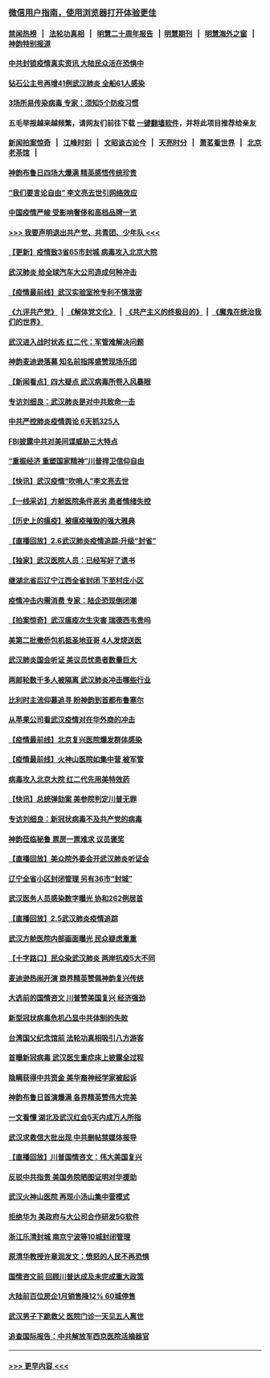 ### [微信用户指南，使用浏览器打开体验更佳](https://github.com/gfw-breaker/banned-news1/blob/master/indexes/wechat-guide.md?t=0)
#### [禁闻热榜](热点新闻.md?t=0)  &nbsp;&nbsp;|&nbsp;&nbsp; [法轮功真相](https://github.com/gfw-breaker/truth/blob/master/README.md?t=0) &nbsp;&nbsp;|&nbsp;&nbsp; [明慧二十周年报告](https://github.com/gfw-breaker/mh-reports/blob/master/README.md?t=0) &nbsp;&nbsp;|&nbsp;&nbsp;[明慧期刊](https://github.com/gfw-breaker/mh-qikan) &nbsp;&nbsp;|&nbsp;&nbsp; [明慧海外之窗](https://github.com/gfw-breaker/mh-news/blob/master/README.md?t=0) &nbsp;&nbsp;|&nbsp;&nbsp; [神韵特别报道](https://github.com/gfw-breaker/mh-news/blob/master/shenyun.md?t=0)
#### [中共封锁疫情真实资讯 大陆民众活在恐惧中](../pages/nf4514/n11850699.md?t=02071844) 
#### [钻石公主号再增41例武汉肺炎 全船61人感染](../pages/nf4514/n11850401.md?t=02071844) 
#### [3场所易传染病毒 专家：须知5个防疫习惯](../pages/nf4514/n11849662.md?t=02071844) 
#### 五毛举报越来越频繁，请网友们前往下载 [一键翻墙软件](https://github.com/gfw-breaker/ssr-accounts)，并将此项目推荐给亲友
#### [新闻拍案惊奇](https://github.com/gfw-breaker/banned-news1/blob/master/pages/link4.md) &nbsp;&nbsp;|&nbsp;&nbsp; [江峰时刻](https://github.com/gfw-breaker/banned-news1/blob/master/pages/link4.md) &nbsp;&nbsp;|&nbsp;&nbsp; [文昭谈古论今](https://github.com/gfw-breaker/banned-news1/blob/master/pages/link4.md) &nbsp;&nbsp;|&nbsp;&nbsp; [天亮时分](https://github.com/gfw-breaker/banned-news1/blob/master/pages/link4.md) &nbsp;&nbsp;|&nbsp;&nbsp; [萧茗看世界](https://github.com/gfw-breaker/banned-news1/blob/master/pages/link4.md) &nbsp;&nbsp;|&nbsp;&nbsp; [北京老茶馆](https://github.com/gfw-breaker/banned-news1/blob/master/pages/link4.md) &nbsp;&nbsp;|&nbsp;&nbsp; 
#### [神韵布鲁日四场大爆满 精英感悟传统珍贵](../pages/nf4514/n11850709.md?t=02071844) 
#### [“我们要言论自由” 李文亮去世引网络效应](../pages/nf4514/n11850484.md?t=02071844) 
#### [中国疫情严峻 受影响奢侈和高档品牌一览](../pages/nf4514/n11850319.md?t=02071844) 
#### [>>> 我要声明退出共产党、共青团、少年队 <<<](https://github.com/begood0513/goodnews/blob/master/quit/letter.md) 
#### [【更新】疫情致3省65市封城 病毒攻入北京大院](../pages/nf4514/n11801312.md?t=02071844) 
#### [武汉肺炎 给全球汽车大公司造成何种冲击](../pages/nf4514/n11850056.md?t=02071844) 
#### [【疫情最前线】武汉实验室抢专利不慎泄密](../pages/nf4514/n11850310.md?t=02071844) 
#### [《九评共产党》](https://github.com/begood0513/9ping.md/blob/master/README.md) &nbsp;|&nbsp; [《解体党文化》](../../../../jtdwh.md/blob/master/README.md)  &nbsp;|&nbsp; [《共产主义的终极目的》](../../../../gczydzjmd.md/blob/master/README.md) &nbsp;|&nbsp; [《魔鬼在统治我们的世界》](../../../../mgztzwmdsj.md/blob/master/README.md) 
#### [武汉进入战时状态 红二代：军管难解决问题](../pages/nf4514/n11849976.md?t=02071844) 
#### [神韵麦迪逊落幕 知名前指挥盛赞现场乐团](../pages/nf4514/n11849316.md?t=02071844) 
#### [【新闻看点】四大疑点 武汉病毒所卷入风暴眼](../pages/nf4514/n11849608.md?t=02071844) 
#### [专访刘细良：武汉肺炎是对中共致命一击](../pages/nf4514/n11849934.md?t=02071844) 
#### [中共严控肺炎疫情舆论 6天抓325人](../pages/nf4514/n11849529.md?t=02071844) 
#### [FBI披露中共对美间谍威胁三大特点](../pages/nf4514/n11849700.md?t=02071844) 
#### [“重振经济 重塑国家精神”川普捍卫信仰自由](../pages/nf4514/n11849641.md?t=02071844) 
#### [【快讯】武汉疫情“吹哨人”李文亮去世](../pages/nf4514/n11849459.md?t=02071844) 
#### [【一线采访】方舱医院条件恶劣 患者情绪失控](../pages/nf4514/n11848910.md?t=02071844) 
#### [【历史上的瘟疫】被瘟疫摧毁的强大雅典](../pages/nf4514/n11849036.md?t=02071844) 
#### [【直播回放】2.6武汉肺炎疫情追踪:升级“封省”](../pages/nf4514/n11848948.md?t=02071844) 
#### [【独家】武汉医院人员：已经写好了遗书](../pages/nf4514/n11848942.md?t=02071844) 
#### [继湖北省后辽宁江西全省封闭 下至村庄小区](../pages/nf4514/n11848814.md?t=02071844) 
#### [疫情冲击内需消费 专家：陆企恐现倒闭潮](../pages/nf4514/n11849265.md?t=02071844) 
#### [【拍案惊奇】武汉瘟疫次生灾害 瑞德西韦贵吗](../pages/nf4514/n11847587.md?t=02071844) 
#### [美第二批撤侨包机抵圣地亚哥 4人发烧送医](../pages/nf4514/n11847923.md?t=02071844) 
#### [武汉肺炎国会听证 美议员忧患者数量巨大](../pages/nf4514/n11844851.md?t=02071844) 
#### [两邮轮数千多人被隔离 武汉肺炎冲击哪些行业](../pages/nf4514/n11847456.md?t=02071844) 
#### [比利时主流仰慕追寻 盼神韵到首都布鲁塞尔](../pages/nf4514/n11847614.md?t=02071844) 
#### [从苹果公司看武汉疫情对在华外商的冲击](../pages/nf4514/n11847586.md?t=02071844) 
#### [【疫情最前线】北京复兴医院爆发群体感染](../pages/nf4514/n11847626.md?t=02071844) 
#### [【疫情最前线】火神山医院如集中营 被军管](../pages/nf4514/n11847524.md?t=02071844) 
#### [病毒攻入北京大院 红二代先用美特效药](../pages/nf4514/n11847427.md?t=02071844) 
#### [【快讯】总统弹劾案 美参院判定川普无罪](../pages/nf4514/n11847316.md?t=02071844) 
#### [专访刘细良：新冠状病毒不及共产党的病毒](../pages/nf4514/n11847164.md?t=02071844) 
#### [神韵莅临秘鲁 票房一票难求 议员褒奖](../pages/nf4514/n11847036.md?t=02071844) 
#### [【直播回放】美众院外委会开武汉肺炎听证会](../pages/nf4514/n11846727.md?t=02071844) 
#### [辽宁全省小区封闭管理 另有36市“封城”](../pages/nf4514/n11846879.md?t=02071844) 
#### [武汉医务人员感染数字曝光 协和262例居首](../pages/nf4514/n11846742.md?t=02071844) 
#### [【直播回放】2.5武汉肺炎疫情追踪](../pages/nf4514/n11846437.md?t=02071844) 
#### [武汉方舱医院内部画面曝光 民众疑虑重重](../pages/nf4514/n11846442.md?t=02071844) 
#### [【十字路口】民众染武汉肺炎 两岸抗疫5大不同](../pages/nf4514/n11845264.md?t=02071844) 
#### [麦迪逊热闹开演 商界精英赞佩神韵复兴传统](../pages/nf4514/n11846113.md?t=02071844) 
#### [大选前的国情咨文 川普赞美国复兴 经济强劲](../pages/nf4514/n11845526.md?t=02071844) 
#### [新型冠状病毒危机凸显中共体制的失败](../pages/nf4514/n11844970.md?t=02071844) 
#### [台湾国父纪念馆前 法轮功真相吸引八方游客](../pages/nf4514/n11843885.md?t=02071844) 
#### [首曝新冠病毒 武汉医生重症床上披露全过程](../pages/nf4514/n11845150.md?t=02071844) 
#### [隐瞒获得中共资金 美华裔神经学家被起诉](../pages/nf4514/n11844879.md?t=02071844) 
#### [神韵布鲁日首演爆满 各界精英赞伟大完美](../pages/nf4514/n11845302.md?t=02071844) 
#### [一文看懂 湖北及武汉红会5天内成万人所指](../pages/nf4514/n11844315.md?t=02071844) 
#### [武汉求救信大批出现 中共删帖禁媒体报导](../pages/nf4514/n11845064.md?t=02071844) 
#### [【直播回放】川普国情咨文：伟大美国复兴](../pages/nf4514/n11842079.md?t=02071844) 
#### [反驳中共指责 美国务院晒图证明对华援助](../pages/nf4514/n11844859.md?t=02071844) 
#### [武汉火神山医院 再现小汤山集中营模式](../pages/nf4514/n11844763.md?t=02071844) 
#### [拒绝华为 美政府与大公司合作研发5G软件](../pages/nf4514/n11844625.md?t=02071844) 
#### [浙江乐清封城 南京宁波等10城封闭管理](../pages/nf4514/n11844464.md?t=02071844) 
#### [原清华教授许章润发文：愤怒的人民不再恐惧](../pages/nf4514/n11844347.md?t=02071844) 
#### [国情咨文前 回顾川普达成及未完成重大政策](../pages/nf4514/n11844581.md?t=02071844) 
#### [大陆前百位房企1月销售降12% 60城停售](../pages/nf4514/n11844398.md?t=02071844) 
#### [武汉男子下跪救父 医院门诊一天见五人离世](../pages/nf4514/n11844073.md?t=02071844) 
#### [追查国际报告：中共解放军西京医院活摘器官](../pages/nf4514/n11838359.md?t=02071844) 

----
#### [ >>> 更早内容 <<< ](../indexes/nf4514-earlier.md)
